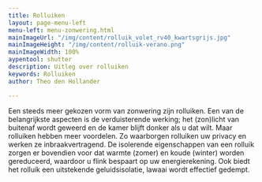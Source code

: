 ```yaml
---
title: Rolluiken
layout: page-menu-left
menu-left: menu-zonwering.html
mainImageUrl: "/img/content/rolluik_volet_rv40_kwartsgrijs.jpg"
mainImageHeight: "/img/content/rolluik-verano.png"
mainImageWidth: 100%
aypentool: shutter
description: Uitleg over rolluiken
keywords: Rolluiken
author: Theo den Hollander

---
```

Een steeds meer gekozen vorm van zonwering zijn rolluiken. Een van de belangrijkste aspecten is de verduisterende werking; het (zon)licht van buitenaf wordt geweerd en de kamer blijft donker als u dat wilt. Maar rolluiken hebben meer voordelen. Zo waarborgen rolluiken uw privacy en werken ze inbraakvertragend. De isolerende eigenschappen van een rolluik zorgen er bovendien voor dat warmte (zomer) en koude (winter) worden gereduceerd, waardoor u flink bespaart op uw energierekening. Ook biedt het rolluik een uitstekende geluidsisolatie, lawaai wordt effectief gedempt.
